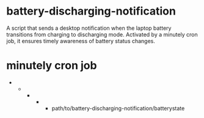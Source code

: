 # battery-discharging-notification
A script that sends a desktop notification when the laptop battery transitions from charging to discharging mode. Activated by a minutely cron job, it ensures timely awareness of battery status changes.

# minutely cron job
* * * * * path/to/battery-discharging-notification/batterystate
